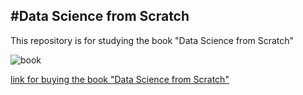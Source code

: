#Data Science from Scratch
---
This repository is for studying the book "Data Science from Scratch"

![book](http://image.kyobobook.co.kr/images/book/xlarge/819/x9788966261819.jpg)

[link for buying the book "Data Science from Scratch"](http://www.kyobobook.co.kr/product/detailViewKor.laf?ejkGb=KOR&mallGb=KOR&barcode=9788966261819&orderClick=LAG&Kc=#N)

